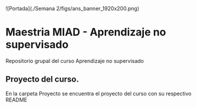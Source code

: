 ![Portada](./Semana 2/figs/ans_banner_1920x200.png)

# Maestria MIAD - Aprendizaje no supervisado

Repositorio grupal del curso Aprendizaje no supervisado

## Proyecto del curso. 

En la carpeta Proyecto se encuentra el proyecto del curso con su respectivo README

